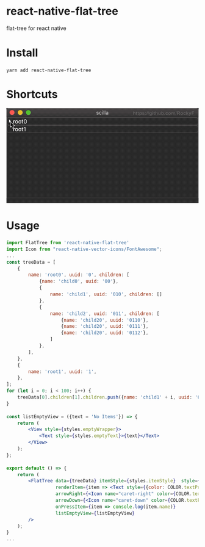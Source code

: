 # react-native-flat-tree
flat-tree for react native

# Install
`yarn add react-native-flat-tree`

# Shortcuts
![open](https://raw.githubusercontent.com/RockyF/react-native-flat-tree/master/assets/shortcut0.gif)

# Usage
```jsx harmony
import FlatTree from 'react-native-flat-tree'
import Icon from "react-native-vector-icons/FontAwesome";
...
const treeData = [
	{
		name: 'root0', uuid: '0', children: [
			{name: 'child0', uuid: '00'},
			{
				name: 'child1', uuid: '010', children: []
			},
			{
				name: 'child2', uuid: '011', children: [
					{name: 'child20', uuid: '0110'},
					{name: 'child20', uuid: '0111'},
					{name: 'child20', uuid: '0112'},
				]
			},
		],
	},
	{
		name: 'root1', uuid: '1',
	},
];
for (let i = 0; i < 100; i++) {
	treeData[0].children[1].children.push({name: 'child1' + i, uuid: '0100_' + i},)
}

const listEmptyView = ({text = 'No Items'}) => {
	return (
		<View style={styles.emptyWrapper}>
			<Text style={styles.emptyText}>{text}</Text>
		</View>
	);
};

export default () => {
	return (
		<FlatTree data={treeData} itemStyle={styles.itemStyle}  style={styles.container}
		          renderItem={item => <Text style={{color: COLOR.textPrimary}}>{item.name}</Text>}
		          arrowRight={<Icon name="caret-right" color={COLOR.textPrimary}/>}
		          arrowDown={<Icon name="caret-down" color={COLOR.textPrimary}/>}
		          onPressItem={item => console.log(item.name)}
		          listEmptyView={listEmptyView}
		/>
	);
}
...
```
